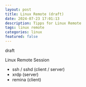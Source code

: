 ```yaml
---
layout: post
title: Linux Remote (draft)
date: 2024-07-23 17:01:13
description: Tipps for Linux Remote 
tags: linux remote
categories: linux
featured: false
---
```


draft 

Linux Remote Session
- ssh / sshd (client / server)
- xrdp (server)
- remina (client)
